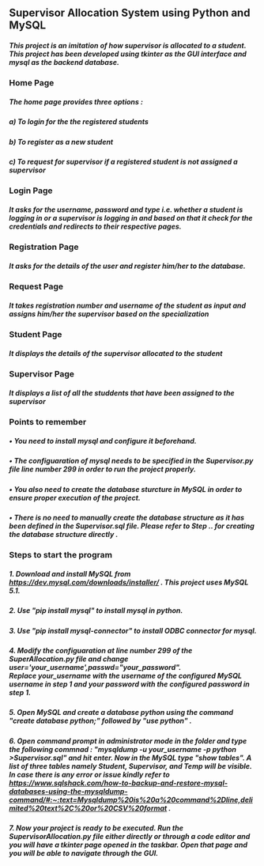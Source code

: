 ## Supervisor Allocation System using Python and MySQL

##### This project is an imitation of how supervisor is allocated to a student. This project has been developed using tkinter as the GUI interface and mysql as the backend database.

### Home Page

##### The home page provides three options : 

##### a) To login for the the registered students

##### b) To register as a new student

##### c) To request for supervisor if a registered student is not assigned a supervisor

### Login Page

##### It asks for the username, password and type i.e. whether a student is logging in or a supervisor is logging in and based on that it check for the credentials and redirects to their respective pages.

### Registration Page

##### It asks for the details of the user and register him/her to the database.

### Request Page

##### It takes registration  number and username of the student as input and assigns him/her the supervisor based on the specialization 

### Student Page

##### It displays the details of the supervisor allocated to the student

### Supervisor Page

##### It displays a list of all the studdents that have been assigned to the supervisor

### Points to remember

##### • You need to install mysql and configure it beforehand.

##### • The configuaration of mysql needs to be specified in the Supervisor.py file line number 299 in order to run the project properly.

##### • You also need to create the database sturcture in MySQL in order to ensure proper execution of the project. 

##### • There is no need to manually create the database structure as it has been defined in the Supervisor.sql file. Please refer to Step .. for creating the database structure directly .

### Steps to start the program

##### 1. Download and install MySQL from https://dev.mysql.com/downloads/installer/ . This project uses MySQL 5.1.

##### 2. Use "pip install mysql" to install mysql in python.

##### 3. Use "pip install mysql-connector" to install ODBC connector for mysql.

##### 4. Modify the configuaration at line number 299 of the SuperAllocation.py file and change user='your_username',passwd="your_password".<br> Replace your_username with the username of the configured MySQL username in step 1 and your password with the configured password in step 1.

##### 5. Open MySQL and create a database python using the command "create database python;" followed by "use python" .

##### 6. Open command prompt in administrator mode in the folder and type the following commnad : "mysqldump -u your_username -p python >Supervisor.sql" and hit enter. Now in the MySQL type "show tables". A list of three tables namely Student, Supervisor, and Temp will be visible. In case there is any error or issue kindly refer to https://www.sqlshack.com/how-to-backup-and-restore-mysql-databases-using-the-mysqldump-command/#:~:text=Mysqldump%20is%20a%20command%2Dline,delimited%20text%2C%20or%20CSV%20format .

##### 7. Now your project is ready to be executed. Run the SupervisorAllocation.py file either directly or through a code editor and you will have a tkinter page opened in the taskbar. Open that page and you will be able to navigate through the GUI.